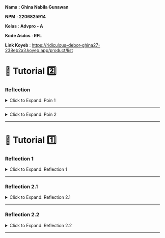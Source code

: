 **Nama**    : **Ghina Nabila Gunawan**

**NPM**     : **2206825914** 

**Kelas**   : **Advpro - A**

**Kode Asdos**  : **RFL**

**Link Koyeb**  : https://ridiculous-debor-ghina27-238eb2a3.koyeb.app/product/list

# 🚀 Tutorial 2️⃣

### Reflection

<details>

  <summary>Click to Expand: Poin 1</summary>

Selama pengerjaan _exercise_ ini, ada beberapa masalah _code quality_ yang berhasil saya perbaiki, yaitu:

- Saya menghapus beberapa _import_ yang tidak digunakan dalam kode, seperti `java.util.ArrayList` dan `java.util.Iterator`. Masalah ini biasanya muncul karena adanya *import* yang tidak terpakai dalam _class_ yang bisa merusak implementasi _clean code_ dan meningkatkan kompleksitas.

- Ada _warning_ terkait penggunaan `{}` yang hilang pada beberapa *if statements* dan _loop_. Saya menambahkan `{}` untuk meningkatkan _code readability_ dan memastikan bahwa aturan ini konsisten mengikuti _best practices_ untuk menjaga _maintainability_.

- _Warning_ di _class_ `EshopApplication` yang punya _public constructor_ meskipun hanya berisi _static method_. Karena EshopApplication berfungsi sebagai _main class_ dengan _main method_, saya tidak menggunakan _private constructor_, tapi saya menambahkan `@SuppressWarnings("PMD.UseUtilityClass")` untuk memastikan _class_ EshopApplication tetap bisa berfungsi sebagai _entry point_ app Spring Boot tanpa masalah dengan _utility class warning_.


</details>

---

<details>

  <summary>Click to Expand: Poin 2</summary>

Setelah mengonfigurasi dan mengimplementasikan _pipeline_ CI/CD, saya merasa proses yang ada sudah memenuhi definisi dari **Continuous Integration (CI)** dan **Continuous Deployment (CD)** yang diajarkan di kelas. 

- Proses **CI** sudah mencakup otomatisasi dalam menjalankan *test suites* setiap kali ada perubahan kode (_push_ ke _branch_ atau _merge pull request_). Hal ini memastikan _code quality_ bisa langsung dianalisis melalui _analysis tool_ (saya menggunakan **PMD**) yang digunakan dalam _workflow_.

- Setelah _code_ berhasil melewati proses CI, _pipeline_ langsung meng-_deploy_ aplikasi ke **PaaS** (saya menggunakan **Koyeb**) dengan mekanisme _**auto-deploy**_ berbasis **Docker**. Jadi setiap perubahan kode yang lolos tes akan langsung tersedia di _automated production pipeline_, yang merupakan inti dari implementasi **CD**.

- Saya juga memanfaatkan GitHub Actions untuk mengintegrasikan _testing_, _code analysis_, dan _auto-deployment_ untuk memastikan bahwa app selalu siap untuk otomatis di-_deploy_ ke server produksi setiap kali ada perubahan yang di-_push_ ke _repo_.

</details>

---

# 🚀 Tutorial 1️⃣

### Reflection 1

<details>
  <summary>Click to Expand: Reflection 1</summary>

Dalam mengembangkan dua fitur baru di aplikasi ini, saya berusaha menerapkan prinsip **Clean Code** supaya _code_ tidak hanya bekerja dengan baik, tapi juga mudah dibaca dan dikembangkan nantinya. Menurut saya salah satu yang paling penting adalah **penamaan yang jelas dan deskriptif**.
Misalnya, saya memberi nama field seperti `nameField` dan `quantityField` yang jelas menunjukkan elemen apa yang dimaksud. Saya juga memperhatikan keterbacaan kode. 
Prinsip **Single Responsibility Principle (SRP)** juga saya terapkan di sini. Contohnya method _testing_ seperti `userCanCreateProduct` hanya berfokus pada pengujian fitur pembuatan produk.
Di bagian **validasi input**, saya pastikan _input_ yang diterima dari _user_ sudah divalidasi, seperti memastikan **jumlah produk tidak negatif**. 
Selain itu, dalam _code_ _testing_ **Selenium**, saya juga pakai `WebDriverWait` untuk menunggu elemen muncul di halaman sebelum interaksi dilakukan. Ini penting untuk menghindari error akibat elemen yang belum semuanya dimuat.
Namun, tentu ada beberapa bagian yang bisa diperbaiki. Misalnya, dalam pengaturan **baseUrl**, baiknya kalau URL tidak di-_hardcode_, tapi menggunakan properti dari file konfigurasi Spring (`application.properties` atau `application.yml`) yang mungkin akan lebih mempermudah pengelolaan URL di berbagai environment.

</details>

---

### Reflection 2.1

<details>
  <summary>Click to Expand: Reflection 2.1</summary>

Saya memilih untuk menggunakan **Spring Boot** di bagian _backend_ dan **Thymeleaf** di bagian _frontend_ karena keduanya memberikan kemudahan pengembangan.  
Dengan **Spring Boot**, saya bisa lebih fokus ke bisnis *logic* dan _testing_ tanpa khawatir konfigurasi _server_ yang rumit. Selain itu, kalau aplikasi berkembang jadi lebih besar, Spring Boot memudahkan untuk menerapkan arsitektur **microservices**, yang memungkinkan kita membangun aplikasi yang lebih _scalable_. 
Untuk bagian _frontend_, saya menggunakan **Thymeleaf** karena bisa mempermudah pengikatan data antara _backend_ dan elemen HTML. Dengan **Thymeleaf**, tampilan aplikasi jadi dinamis dan bisa diperbarui dengan mudah, karena data dari model bisa langsung dihubungkan dengan elemen HTML.

</details>

---

### Reflection 2.2

<details>
  <summary>Click to Expand: Reflection 2.2</summary>

Berikutnya, saya pilih menggunakan **Selenium WebDriver** untuk _functional testing_. Dengan Selenium, saya bisa mengotomatisasi pengujian interaksi _user_ di halaman web. Jadi, bukan hanya _backend_ yang diuji, tapi juga alur interaksi di _frontend_ yang memastikan aplikasi berjalan sesuai ekspektasi _user_.

</details>

---
